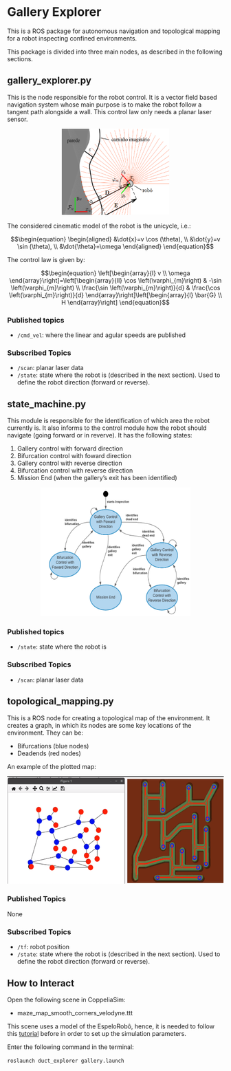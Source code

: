 # Gallery Explorer
This is a ROS package for autonomous navigation and topological mapping for a robot inspecting confined environments.

This package is divided into three main nodes, as described in the following sections.

## gallery_explorer.py
This is the node responsible for the robot control. 
It is a vector field based navigation system whose main purpose is to make the robot follow a tangent path alongside a wall.
This control law only needs a planar laser sensor.
<div style="text-align:center"><img src="./media/follow_wall.png" width="250" height="200" /></div>

The considered cinematic model of the robot is the unicycle, i.e.:

$$\begin{equation}
\begin{aligned}
&\dot{x}=v \cos (\theta), \\
&\dot{y}=v \sin (\theta), \\
&\dot{\theta}=\omega
\end{aligned}
\end{equation}$$

The control law is given by:

$$\begin{equation}
\left[\begin{array}{l}
v \\
\omega
\end{array}\right]=\left[\begin{array}{ll}
\cos \left(\varphi_{m}\right) & -\sin \left(\varphi_{m}\right) \\
\frac{\sin \left(\varphi_{m}\right)}{d} & \frac{\cos \left(\varphi_{m}\right)}{d}
\end{array}\right]\left[\begin{array}{l}
\bar{G} \\
H
\end{array}\right]
\end{equation}$$

### Published topics

- ```/cmd_vel```: where the linear and agular speeds are published

### Subscribed Topics

- ```/scan```: planar laser data
- ```/state```: state where the robot is (described in the next section). Used to define the robot direction (forward or reverse).

## state_machine.py
This module is responsible for the identification of which area the robot currently is. 
It also informs to the control module how the robot should navigate (going forward or in reverve).
It has the following states:

1) Gallery control with forward direction
2) Bifurcation control with foward direction
3) Gallery control with reverse direction
4) Bifurcation control with reverse direction
5) Mission End (when the gallery’s exit has been identified)

<div style="text-align:center"><img src="./media/state_machine.png" width="350" height="300" /></div>

### Published topics

- ```/state```: state where the robot is

### Subscribed Topics

- ```/scan```: planar laser data

## topological_mapping.py
This is a ROS node for creating a topological map of the environment. 
It creates a graph, in which its nodes are some key locations of the environment.
They can be:

- Bifurcations (blue nodes)
- Deadends (red nodes)

An example of the plotted map:

<div style="text-align:center"><img src="./media/topological_mapping.png" width="550" height="250" /></div>


### Published Topics

None

### Subscribed Topics

- ```/tf```: robot position
- ```/state```: state where the robot is (described in the next section). Used to define the robot direction (forward or reverse).

## How to Interact

Open the following scene in CoppeliaSim:

- maze_map_smooth_corners_velodyne.ttt

This scene uses a model of the EspeloRobô, hence, it is needed to follow this [tutorial](https://github.com/ITVRoC/espeleo_vrep_simulation)
before in order to set up the simulation parameters.

Enter the following command in the terminal:

```roslaunch duct_explorer gallery.launch```


